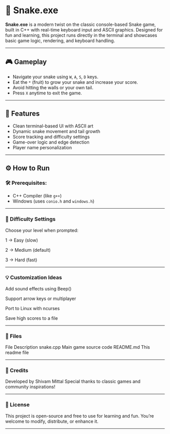 # 🐍 Snake.exe

**Snake.exe** is a modern twist on the classic console-based Snake game, built in C++ with real-time keyboard input and ASCII graphics. Designed for fun and learning, this project runs directly in the terminal and showcases basic game logic, rendering, and keyboard handling.

---

## 🎮 Gameplay

- Navigate your snake using `W`, `A`, `S`, `D` keys.
- Eat the `*` (fruit) to grow your snake and increase your score.
- Avoid hitting the walls or your own tail.
- Press `X` anytime to exit the game.

---

## 🧠 Features

- Clean terminal-based UI with ASCII art
- Dynamic snake movement and tail growth
- Score tracking and difficulty settings
- Game-over logic and edge detection
- Player name personalization

---

## ⚙️ How to Run

### 🛠 Prerequisites:
- C++ Compiler (like `g++`)
- Windows (uses `conio.h` and `windows.h`)

---



### 🐢 Difficulty Settings
Choose your level when prompted:

1 → Easy (slow)

2 → Medium (default)

3 → Hard (fast)

---

### 💡 Customization Ideas
Add sound effects using Beep()

Support arrow keys or multiplayer

Port to Linux with ncurses

Save high scores to a file

---

### 📁 Files
File	Description
snake.cpp	Main game source code
README.md	This readme file

---

### 🤝 Credits
Developed by Shivam Mittal
Special thanks to classic games and community inspirations!

---

### 📜 License
This project is open-source and free to use for learning and fun. You’re welcome to modify, distribute, or enhance it.

---
